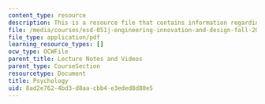 ```yaml
---
content_type: resource
description: This is a resource file that contains information regarding psychology.
file: /media/courses/esd-051j-engineering-innovation-and-design-fall-2012/8ad2e7624bd3d8aacbb4e3eded8d80e5_MITESD_051JF12_Lec05.pdf
file_type: application/pdf
learning_resource_types: []
ocw_type: OCWFile
parent_title: Lecture Notes and Videos
parent_type: CourseSection
resourcetype: Document
title: Psychology
uid: 8ad2e762-4bd3-d8aa-cbb4-e3eded8d80e5
---
```

